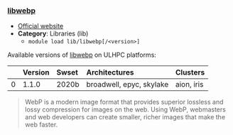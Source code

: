 ### [libwebp](https://developers.google.com/speed/webp/)

* [Official website](https://developers.google.com/speed/webp/)
* __Category__: Libraries (lib)
    -  `module load lib/libwebp[/<version>]`

Available versions of [libwebp](https://developers.google.com/speed/webp/) on ULHPC platforms:

|    | Version   | Swset   | Architectures            | Clusters   |
|---:|:----------|:--------|:-------------------------|:-----------|
|  0 | 1.1.0     | 2020b   | broadwell, epyc, skylake | aion, iris |

> WebP is a modern image format that provides superior lossless and lossy compression for images on the web. Using WebP, webmasters and web developers can create smaller, richer images that make the web faster.
